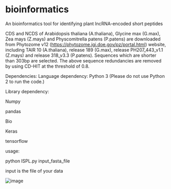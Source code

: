 # bioinformatics

An bioinformatics tool for identifying plant lncRNA-encoded short peptides

CDS and NCDS of Arabidopsis thaliana (A.thaliana), Glycine max (G.max), Zea mays (Z.mays) and Physcomitrella patens (P.patens) are downloaded from Phytozome v12 
(https://phytozome.jgi.doe.gov/pz/portal.html) website, including TAIR 10 (A.thaliana), release 189 (G.max), release PH207_443_v1.1 (Z.mays) and release 318_v3.3 (P.patens).
Sequences which are shorter than 303bp are selected. The above sequence redundancies are removed by using CD-HIT at the threshold of 0.8.

Dependencies:
Language dependency: Python 3 (Please do not use Python 2 to run the code.)

Library dependency:

Numpy

pandas

Bio

Keras

tensorflow

usage:

python ISPL.py input_fasta_file

input is the file of your data

![image](https://github.com/zzssyy/bioinformatics/blob/master/Graphical-abstract.jpg)
